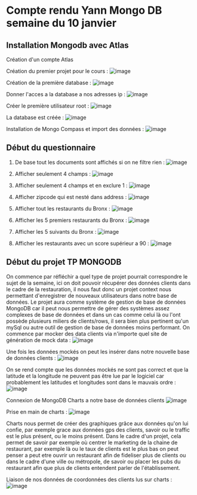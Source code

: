 # Compte rendu Yann Mongo DB semaine du 10 janvier

## Installation Mongodb avec Atlas 

Création d'un compte Atlas 

Création du premier projet pour le cours :
![image](https://user-images.githubusercontent.com/45734971/148752303-782b05b0-3693-4186-a95b-5492d55d5942.png)

Création de la première database :
![image](https://user-images.githubusercontent.com/45734971/148752678-afb69d41-98b2-4a6b-a158-6ce2db87c7fe.png)

Donner l'acces a la database a nos adresses ip :
![image](https://user-images.githubusercontent.com/45734971/148753185-180fbb55-9c54-47e6-9165-1c684f297366.png)

Créer le première utilisateur root : 
![image](https://user-images.githubusercontent.com/45734971/148753504-e5ab88cf-3b02-476d-92d3-d1e0defd790f.png)

La database est créée :
![image](https://user-images.githubusercontent.com/45734971/148753424-760126cc-65ce-42de-bb2e-b51418ec290d.png)

Installation de Mongo Compass et import des données : 
![image](https://user-images.githubusercontent.com/45734971/148756761-00b41031-3148-4378-b423-6c89322b82fc.png)

## Début du questionnaire

1. De base tout les documents sont affichés si on ne filtre rien :
![image](https://user-images.githubusercontent.com/45734971/148758144-20f3c771-f840-49d9-b0e4-b69818d71680.png)

2. Afficher seulement 4 champs :
![image](https://user-images.githubusercontent.com/45734971/148758817-0348a4af-99db-4fce-a89a-80238ec5b996.png)

3. Afficher seulement 4 champs et en exclure 1 :
![image](https://user-images.githubusercontent.com/45734971/148758720-c364e607-5a7c-4a9d-a426-aece8d884a24.png)

4. Afficher zipcode qui est nesté dans address :
![image](https://user-images.githubusercontent.com/45734971/148759386-09b31796-f3cd-40f6-ba2f-2ff0a4e67584.png)

5. Afficher tout les restaurants du Bronx : 
![image](https://user-images.githubusercontent.com/45734971/148759539-69194f48-5af2-46b7-90bf-a78843117c91.png)

6. Afficher les 5 premiers restaurants du Bronx :
![image](https://user-images.githubusercontent.com/45734971/148760006-44c85665-98a0-48b3-bbde-ff2d9bae505e.png)

7. Afficher les 5 suivants du Bronx :
![image](https://user-images.githubusercontent.com/45734971/148760046-618efa2c-1cb1-4bd8-b06c-180820481e0c.png)

8. Afficher les restaurants avec un score supérieur a 90 :
![image](https://user-images.githubusercontent.com/45734971/148761020-77dab0e0-4f46-4c6a-ba3f-a1adf1616a38.png)

## Début du projet TP MONGODB 

On commence par réfléchir a quel type de projet pourrait correspondre le sujet de la semaine, ici on doit pouvoir récupérer des données clients dans le cadre de la restauration, il nous faut donc un projet context nous permettant d'enregistrer de nouveaux utilisateurs dans notre base de données.
Le projet aura comme système de gestion de base de données MongoDB car il peut nous permettre de gérer des systèmes assez complexes de base de données et dans un cas comme celui là ou l'ont possède plusieurs miliers de clients/rows, il sera bien plus pertinent qu'un mySql ou autre outil de gestion de base de données moins performant.
On commence par mocker des data clients via n'importe quel site de génération de mock data : 
![image](https://user-images.githubusercontent.com/45734971/148910172-400990a8-ccd8-47b8-97d8-44ca1242ec73.png)

Une fois les données mockés on peut les insérer dans notre nouvelle base de données clients :
![image](https://user-images.githubusercontent.com/45734971/148912663-ff5c8ce4-564d-458f-bb20-b809826c65b9.png)

On se rend compte que les données mockés ne sont pas correct et que la latitude et la longitude ne peuvent pas être lue par le logiciel car probablement les latitudes et longitudes sont dans le mauvais ordre : 
![image](https://user-images.githubusercontent.com/45734971/148924830-382fb117-c2b7-48bb-94cf-c8c0d0add085.png)

Connexion de MongoDB Charts a notre base de données clients 
![image](https://user-images.githubusercontent.com/45734971/148925447-80d7f630-fc77-49d5-a080-6fa41e998769.png)

Prise en main de charts :
![image](https://user-images.githubusercontent.com/45734971/148926316-536ef77e-1e2d-4441-80da-77d7e6deadbf.png)

Charts nous permet de créer des graphiques grâce aux données qu'on lui confie, par exemple grace aux données gps des clients, savoir ou le traffic est le plus présent, ou le moins présent. Dans le cadre d'un projet, cela permet de savoir par exemple où centrer le marketing de la chaine de restaurant, par exemple là ou le taux de clients est le plus bas on peut penser a peut etre ouvrir un restaurant afin de fideliser plus de clients ou dans le cadre d'une ville ou métropole, de savoir ou placer les pubs du restaurant afin que plus de clients entendent parler de l'établissement.

Liaison de nos données de coordonnées des clients lus sur charts : 
![image](https://user-images.githubusercontent.com/45734971/148927663-56f09425-8586-4042-9dc3-688f9563657f.png)









